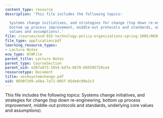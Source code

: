 ```yaml
---
content_type: resource
description: 'This file includes the following topics:

  Systems change initiatives, and strategies for change (top down re-engineering,
  bottom up process improvement, middle-out protocols and standards, underlying core
  values and assumptions).'
file: /courses/esd-932-technology-policy-organizations-spring-2005/0690f209a5ba7a71005f02de6c90e2c3_ses9systemchange.pdf
file_type: application/pdf
learning_resource_types:
- Lecture Notes
ocw_type: OCWFile
parent_title: Lecture Notes
parent_type: CourseSection
parent_uid: e387a8f3-1654-bd7a-6676-665595729ce4
resourcetype: Document
title: ses9systemchange.pdf
uid: 0690f209-a5ba-7a71-005f-02de6c90e2c3
---
```

This file includes the following topics:
Systems change initiatives, and strategies for change (top down re-engineering, bottom up process improvement, middle-out protocols and standards, underlying core values and assumptions).

